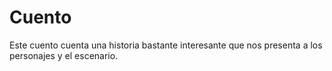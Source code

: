 # Cuento
Este cuento cuenta una historia bastante interesante que nos presenta a los personajes y el escenario.
